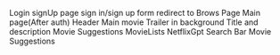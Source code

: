 Login signUp page
 sign in/sign up form
 redirect to Brows Page
Main page(After auth)
    Header
      Main movie
        Trailer in background
        Title and description
        Movie Suggestions
         MovieLists
NetflixGpt
 Search Bar
 Movie Suggestions